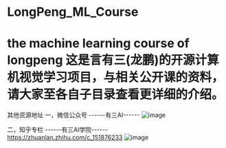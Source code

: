 # LongPeng_ML_Course
the machine learning course of longpeng
这是言有三(龙鹏)的开源计算机视觉学习项目，与相关公开课的资料，请大家至各自子目录查看更详细的介绍。
=====

其他资源地址
一，微信公众号
------有三AI------
![image](https://github.com/longpeng2008/LongPeng_ML_Course/blob/master/images/wechat.jpg)

二，知乎专栏
------有三AI学院------
https://zhuanlan.zhihu.com/c_151876233
![image](https://github.com/longpeng2008/LongPeng_ML_Course/blob/master/images/zhihu.png)

